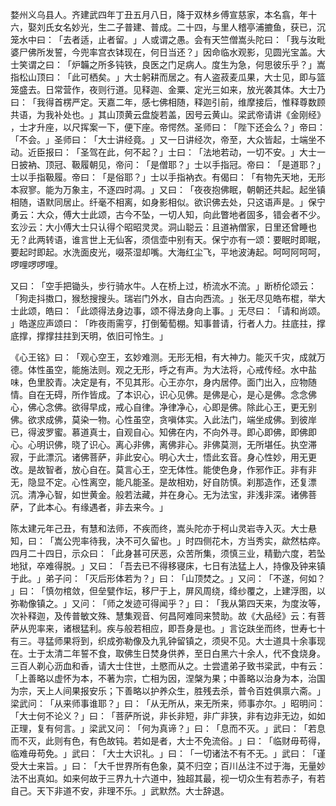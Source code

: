 婺州义乌县人。齐建武四年丁丑五月八日，降于双林乡傅宣慈家，本名翕，年十六，娶刘氏女名妙光，生二子普建、普成。二十四，与里人稽亭浦摝鱼，获已，沉笼水中曰：​「去者适，止者留。​」人或谓之愚。会有天竺僧嵩头陀曰：​「我与汝毗婆尸佛所发誓，今兜率宫衣钵现在，何日当还？​」因命临水观影，见圆光宝盖。大士笑谓之曰：​「炉韛之所多钝铁，良医之门足病人。度生为急，何思彼乐乎？​」嵩指松山顶曰：​「此可栖矣。​」大士躬耕而居之。有人盗菽麦瓜果，大士见，即与篮笼盛去。日常营作，夜则行道。见释迦、金粟、定光三如来，放光袭其体。大士乃曰：​「我得首楞严定。天嘉二年，感七佛相随，释迦引前，维摩接后，惟释尊数顾共语，为我补处也。​」其山顶黄云盘旋若盖，因号云黄山。梁武帝请讲《金刚经》​，士才升座，以尺挥案一下，便下座。帝愕然。圣师曰：​「陛下还会么？​」帝曰：​「不会。​」圣师曰：​「大士讲经竟。​」又一日讲经次，帝至，大众皆起，士端坐不动。近臣报曰：​「圣驾在此，何不起？​」士曰：​「法地若动，一切不安。​」大士一日披衲、顶冠、靸履朝见，帝问：​「是僧耶？​」士以手指冠。帝曰：​「是道耶？​」士以手指靸履。帝曰：​「是俗耶？​」士以手指衲衣。有偈曰：​「有物先天地，无形本寂寥。能为万象主，不逐四时凋。​」又曰：​「夜夜抱佛眠，朝朝还共起。起坐镇相随，语默同居止。纤毫不相离，如身影相似。欲识佛去处，只这语声是。​」保宁勇云：大众，傅大士此颂，古今不坠，一切人知，向此瞥地者固多，错会者不少。玄沙云：大小傅大士只认得个昭昭灵灵。洞山聪云：且道衲僧家，日里还曾睡也无？此两转语，谁言世上无仙客，须信壶中别有天。保宁亦有一颂：要眠时即眠，要起时即起。水洗面皮光，啜茶湿却嘴。大海红尘飞，平地波涛起。呵呵阿呵呵，啰哩啰啰哩。

又曰：​「空手把锄头，步行骑水牛。人在桥上过，桥流水不流。​」断桥伦颂云：​「狗走抖擞口，猴愁搜搜头。瑞岩门外水，自古向西流。​」张无尽见皓布棍，举大士此颂，皓曰：​「此颂得法身边事，颂不得法身向上事。​」无尽曰：​「请和尚颂。​」皓遂应声颂曰：​「昨夜雨需亨，打倒葡萄棚。知事普请，行者人力。拄底拄，撑底撑，撑撑拄拄到天明，依旧可怜生。​」

《心王铭》曰：​「观心空王，玄妙难测。无形无相，有大神力。能灭千灾，成就万德。体性虽空，能施法则。观之无形，呼之有声。为大法将，心戒传经。水中盐味，色里胶青。决定是有，不见其形。心王亦尔，身内居停。面门出入，应物随情。自在无碍，所作皆成。了本识心，识心见佛。是佛是心，是心是佛。念念佛心，佛心念佛。欲得早成，戒心自律。净律净心，心即是佛。除此心王，更无别佛。欲求成佛，莫染一物。心性虽空，贪嗔体实。入此法门，端坐成佛。到彼岸已，得波罗蜜。慕道真士，自观自心。知佛在内，不向外寻。即心即佛，即佛即心。心明识佛，晓了识心。离心非佛，离佛非心。非佛莫测，无所堪任。执空滞寂，于此漂沉。诸佛菩萨，非此安心。明心大士，悟此玄音。身心性妙，用无更改。是故智者，放心自在。莫言心王，空无体性。能使色身，作邪作正。非有非无，隐显不定。心性离空，能凡能圣。是故相劝，好自防慎。刹那造作，还复漂沉。清净心智，如世黄金。般若法藏，并在身心。无为法宝，非浅非深。诸佛菩萨，了此本心。有缘遇者，非去来今。​」

陈太建元年己丑，有慧和法师，不疾而终，嵩头陀亦于柯山灵岩寺入灭。大士悬知，曰：​「嵩公兜率待我，决不可久留也。​」时四侧花木，方当秀实，歘然枯瘁。四月二十四日，示众曰：​「此身甚可厌恶，众苦所集，须慎三业，精勤六度，若坠地狱，卒难得脱。​」又曰：​「吾去已不得移寝床，七日有法猛上人，持像及钟来镇于此。​」弟子问：​「灭后形体若为？​」曰：​「山顶焚之。​」又问：​「不遂，何如？​」曰：​「慎勿棺敛，但垒甓作坛，移尸于上，屏风周绕，绛纱覆之，上建浮图，以弥勒像镇之。​」又问：​「师之发迹可得闻乎？​」曰：​「我从第四天来，为度汝等，次补释迦，及传普敏文殊、慧集观音、何昌阿难同来赞助。故《大品经》云：有菩萨从兜率来，诸根猛利。疾与般若相应，即吾身是也。​」言讫趺坐而终，世寿七十有三。寻猛师果将到，织成弥勒像及九乳钟留镇之，须臾不见。大士道具十余事现在。士于太清二年誓不食，取佛生日焚身供养，至日白黑六十余人，代不食烧身。三百人剃心沥血和香，请大士住世，土愍而从之。士尝遣弟子致书梁武，中有云：​「上善略以虚怀为本，不著为宗，亡相为因，涅槃为果；中善略以治身为本，治国为宗，天上人间果报安乐；下善略以护养众生，胜残去杀，普令百姓俱禀六斋。​」梁武问：​「从来师事谁耶？​」曰：​「从无所从，来无所来，师事亦尔。​」昭明问：​「大士何不论义？​」曰：​「菩萨所说，非长非短，非广非狭，非有边非无边，如如正理，复有何言。​」梁武又问：​「何为真谛？​」曰：​「息而不灭。​」武曰：​「若息而不灭，此则有色，有色故钝。若如是者，大士不免流俗。​」曰：​「临财毋苟得，临难毋苟免。​」武曰：​「大士大识礼。​」曰：​「一切诸法不有不无。​」武曰：​「谨受大士来旨。​」曰：​「大千世界所有色象，莫不归空；百川丛注不过于海，无量妙法不出真如。如来何故于三界九十六道中，独超其最，视一切众生有若赤子，有若自己。天下非道不安，非理不乐。​」武默然。大士辞退。